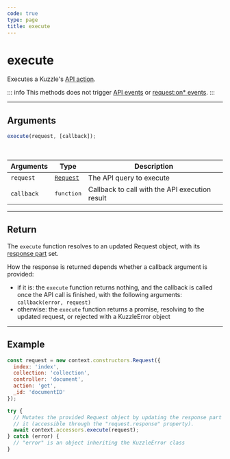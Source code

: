 ```yaml
---
code: true
type: page
title: execute
---
```


# execute

Executes a Kuzzle's [API action](/core/2/api).

::: info
This methods does not trigger [API events](/core/2/plugins/guides/events/api-events) or [request:on* events](/core/2/plugins/guides/events/request-on-authorized).
:::

---

## Arguments

```js
execute(request, [callback]);
```

<br/>

| Arguments  | Type                                                           | Description                                    |
| ---------- | -------------------------------------------------------------- | ---------------------------------------------- |
| `request`  | [`Request`](/core/2/plugins/plugin-context/constructors/request) | The API query to execute                       |
| `callback` | <pre>function</pre>                                            | Callback to call with the API execution result |

---

## Return

The `execute` function resolves to an updated Request object, with its [response part](/core/2/plugins/plugin-context/constructors/request) set.

How the response is returned depends whether a callback argument is provided:

- if it is: the `execute` function returns nothing, and the callback is called once the API call is finished, with the following arguments: `callback(error, request)`
- otherwise: the `execute` function returns a promise, resolving to the updated request, or rejected with a KuzzleError object

---

## Example

```js
const request = new context.constructors.Request({
  index: 'index',
  collection: 'collection',
  controller: 'document',
  action: 'get',
  _id: 'documentID'
});

try {
  // Mutates the provided Request object by updating the response part of
  // it (accessible through the "request.response" property).
  await context.accessors.execute(request);
} catch (error) {
  // "error" is an object inheriting the KuzzleError class
}
```
